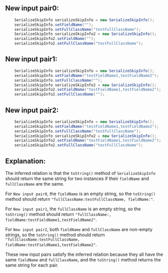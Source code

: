 ## New input pair0:
```java
    SerializeSkipInfo serializeSkipInfo = new SerializeSkipInfo();
    serializeSkipInfo.setFieldName("");
    serializeSkipInfo.setFullClassName("testFullClassName");
    SerializeSkipInfo serializeSkipInfo2 = new SerializeSkipInfo();
    serializeSkipInfo2.setFieldName("");
    serializeSkipInfo2.setFullClassName("testFullClassName");
```

## New input pair1:
```java
    SerializeSkipInfo serializeSkipInfo = new SerializeSkipInfo();
    serializeSkipInfo.setFieldName("testFieldName1,testFieldName2");
    serializeSkipInfo.setFullClassName("");
    SerializeSkipInfo serializeSkipInfo2 = new SerializeSkipInfo();
    serializeSkipInfo2.setFieldName("testFieldName1,testFieldName2");
    serializeSkipInfo2.setFullClassName("");
```

## New input pair2:
```java
    SerializeSkipInfo serializeSkipInfo = new SerializeSkipInfo();
    serializeSkipInfo.setFieldName("testFieldName1,testFieldName2");
    serializeSkipInfo.setFullClassName("testFullClassName");
    SerializeSkipInfo serializeSkipInfo2 = new SerializeSkipInfo();
    serializeSkipInfo2.setFieldName("testFieldName1,testFieldName2");
    serializeSkipInfo2.setFullClassName("testFullClassName");
```

## Explanation:
The inferred relation is that the `toString()` method of `SerializeSkipInfo` should return the same string for two instances if their `fieldName` and `fullClassName` are the same.

For `New input pair0`, the `fieldName` is an empty string, so the `toString()` method should return `"fullClassName:testFullClassName, fieldName:"`.

For `New input pair1`, the `fullClassName` is an empty string, so the `toString()` method should return `"fullClassName:, fieldName:testFieldName1,testFieldName2"`.

For `New input pair2`, both `fieldName` and `fullClassName` are non-empty strings, so the `toString()` method should return `"fullClassName:testFullClassName, fieldName:testFieldName1,testFieldName2"`.

These new input pairs satisfy the inferred relation because they all have the same `fieldName` and `fullClassName`, and the `toString()` method returns the same string for each pair.
